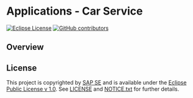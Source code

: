 # Applications - Car Service

[![Eclipse License](http://img.shields.io/badge/license-Eclipse-brightgreen.svg)](LICENSE)
[![GitHub contributors](https://img.shields.io/github/contributors/promart-io/applications-car-service.svg)](https://github.com/promart-io/applications-car-service/graphs/contributors)


## Overview

## License

This project is copyrighted by [SAP SE](http://www.sap.com/) and is available under the [Eclipse Public License v 1.0](https://www.eclipse.org/legal/epl-v10.html). See [LICENSE](LICENSE) and [NOTICE.txt](NOTICE.txt) for further details.
